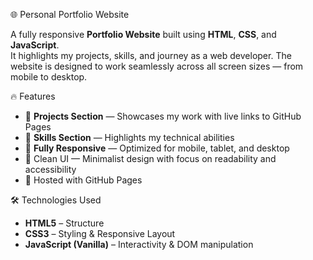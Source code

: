  🌐 Personal Portfolio Website

A fully responsive **Portfolio Website** built using **HTML**, **CSS**, and **JavaScript**.  
It highlights my projects, skills, and journey as a web developer. The website is designed to work seamlessly across all screen sizes — from mobile to desktop.

 🔥 Features

- 📂 **Projects Section** — Showcases my work with live links to GitHub Pages
- 🧠 **Skills Section** — Highlights my technical abilities
- 📱 **Fully Responsive** — Optimized for mobile, tablet, and desktop
- 🎯 Clean UI — Minimalist design with focus on readability and accessibility
- 🚀 Hosted with GitHub Pages

 🛠️ Technologies Used

- **HTML5** – Structure
- **CSS3** – Styling & Responsive Layout
- **JavaScript (Vanilla)** – Interactivity & DOM manipulation



